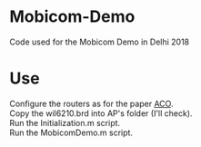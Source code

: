 # Mobicom-Demo
Code used for the Mobicom Demo in Delhi 2018

# Use
Configure the routers as for the paper [ACO](https://github.com/Joanguitar/Adaptive-Codebook-Optimization).  
Copy the wil6210.brd into AP's folder (I'll check).  
Run the Initialization.m script.  
Run the MobicomDemo.m script.  
